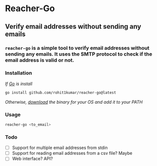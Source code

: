 # Reacher-Go

## Verify email addresses without sending any emails

### `reacher-go` is a simple tool to verify email addresses without sending any emails. It uses the SMTP protocol to check if the email address is valid or not.

### Installation

_If [Go](https://go.dev/) is install_

```bash
go install github.com/rohit1kumar/reacher-go@latest
```

_Otherwise, [download](https://github.com/rohit1kumar/reacher-go/releases) the binary for your OS and add it to your PATH_

### Usage

```bash
reacher-go <to_email>
```

### Todo

- [ ] Support for multiple email addresses from stdin
- [ ] Support for reading email addresses from a csv file? Maybe
- [ ] Web interface? API?
